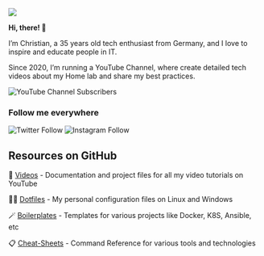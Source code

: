 ![](https://cnd-prod-1.s3.us-west-004.backblazeb2.com/new-banner4-scaled-for-github.jpg)

**Hi, there! 👋**

I’m Christian, a 35 years old tech enthusiast from Germany, and I love to inspire and educate people in IT.

Since 2020, I’m running a YouTube Channel, where create detailed tech videos about my Home lab and share my best practices.

![YouTube Channel Subscribers](https://img.shields.io/youtube/channel/subscribers/UCZNhwA1B5YqiY1nLzmM0ZRg?label=The%20Digital%20Life&style=social)

### Follow me everywhere
![Twitter Follow](https://img.shields.io/twitter/follow/christian_tdl?style=social)
![Instagram Follow](https://img.shields.io/badge/Follow%20@christian_tdl--E1306C?style=social&logo=instagram)

## Resources on GitHub

🎥 [Videos](https://github.com/xcad2k/videos) - Documentation and project files for all my video tutorials on YouTube

🧑‍💻 [Dotfiles](https://github.com/xcad2k/dotfiles) - My personal configuration files on Linux and Windows

🪄 [Boilerplates](https://github.com/xcad2k/boilerplates) - Templates for various projects like Docker, K8S, Ansible, etc

📋 [Cheat-Sheets](https://github.com/xcad2k/cheat-sheets) - Command Reference for various tools and technologies
